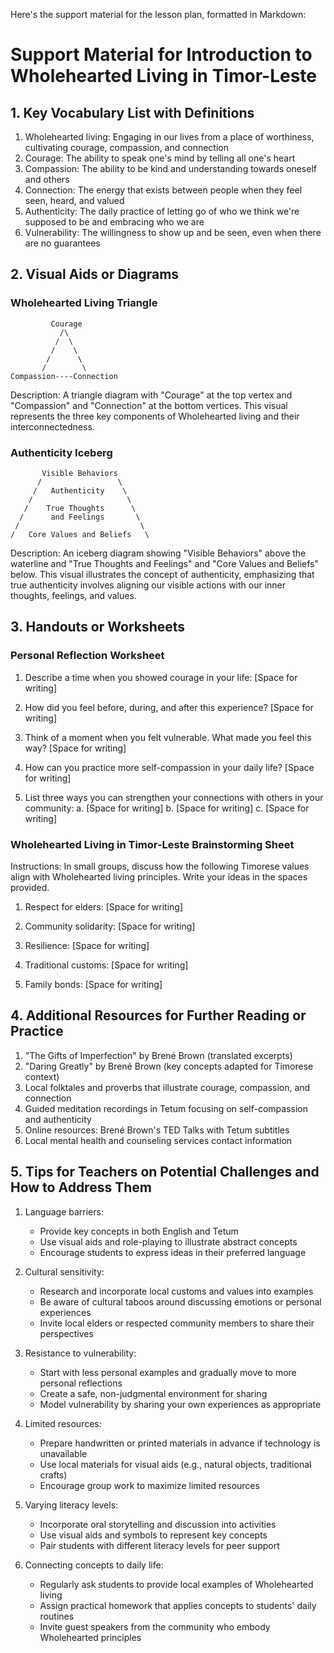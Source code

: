 Here's the support material for the lesson plan, formatted in Markdown:

# Support Material for Introduction to Wholehearted Living in Timor-Leste

## 1. Key Vocabulary List with Definitions

1. Wholehearted living: Engaging in our lives from a place of worthiness, cultivating courage, compassion, and connection
2. Courage: The ability to speak one's mind by telling all one's heart
3. Compassion: The ability to be kind and understanding towards oneself and others
4. Connection: The energy that exists between people when they feel seen, heard, and valued
5. Authenticity: The daily practice of letting go of who we think we're supposed to be and embracing who we are
6. Vulnerability: The willingness to show up and be seen, even when there are no guarantees

## 2. Visual Aids or Diagrams

### Wholehearted Living Triangle
```
         Courage
           /\
          /  \
         /    \
        /      \
       /        \
Compassion----Connection
```

Description: A triangle diagram with "Courage" at the top vertex and "Compassion" and "Connection" at the bottom vertices. This visual represents the three key components of Wholehearted living and their interconnectedness.

### Authenticity Iceberg
```
       Visible Behaviors
      /                 \
     /   Authenticity    \
    /                     \
   /    True Thoughts      \
  /      and Feelings       \
 /                           \
/   Core Values and Beliefs   \
```

Description: An iceberg diagram showing "Visible Behaviors" above the waterline and "True Thoughts and Feelings" and "Core Values and Beliefs" below. This visual illustrates the concept of authenticity, emphasizing that true authenticity involves aligning our visible actions with our inner thoughts, feelings, and values.

## 3. Handouts or Worksheets

### Personal Reflection Worksheet

1. Describe a time when you showed courage in your life:
   [Space for writing]

2. How did you feel before, during, and after this experience?
   [Space for writing]

3. Think of a moment when you felt vulnerable. What made you feel this way?
   [Space for writing]

4. How can you practice more self-compassion in your daily life?
   [Space for writing]

5. List three ways you can strengthen your connections with others in your community:
   a. [Space for writing]
   b. [Space for writing]
   c. [Space for writing]

### Wholehearted Living in Timor-Leste Brainstorming Sheet

Instructions: In small groups, discuss how the following Timorese values align with Wholehearted living principles. Write your ideas in the spaces provided.

1. Respect for elders:
   [Space for writing]

2. Community solidarity:
   [Space for writing]

3. Resilience:
   [Space for writing]

4. Traditional customs:
   [Space for writing]

5. Family bonds:
   [Space for writing]

## 4. Additional Resources for Further Reading or Practice

1. "The Gifts of Imperfection" by Brené Brown (translated excerpts)
2. "Daring Greatly" by Brené Brown (key concepts adapted for Timorese context)
3. Local folktales and proverbs that illustrate courage, compassion, and connection
4. Guided meditation recordings in Tetum focusing on self-compassion and authenticity
5. Online resources: Brené Brown's TED Talks with Tetum subtitles
6. Local mental health and counseling services contact information

## 5. Tips for Teachers on Potential Challenges and How to Address Them

1. Language barriers:
   - Provide key concepts in both English and Tetum
   - Use visual aids and role-playing to illustrate abstract concepts
   - Encourage students to express ideas in their preferred language

2. Cultural sensitivity:
   - Research and incorporate local customs and values into examples
   - Be aware of cultural taboos around discussing emotions or personal experiences
   - Invite local elders or respected community members to share their perspectives

3. Resistance to vulnerability:
   - Start with less personal examples and gradually move to more personal reflections
   - Create a safe, non-judgmental environment for sharing
   - Model vulnerability by sharing your own experiences as appropriate

4. Limited resources:
   - Prepare handwritten or printed materials in advance if technology is unavailable
   - Use local materials for visual aids (e.g., natural objects, traditional crafts)
   - Encourage group work to maximize limited resources

5. Varying literacy levels:
   - Incorporate oral storytelling and discussion into activities
   - Use visual aids and symbols to represent key concepts
   - Pair students with different literacy levels for peer support

6. Connecting concepts to daily life:
   - Regularly ask students to provide local examples of Wholehearted living
   - Assign practical homework that applies concepts to students' daily routines
   - Invite guest speakers from the community who embody Wholehearted principles